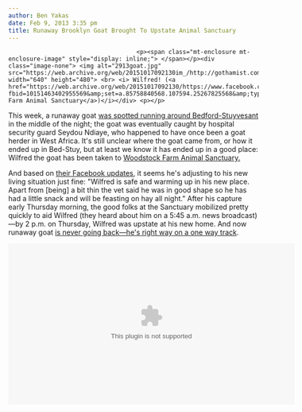```yaml
---
author: Ben Yakas
date: Feb 9, 2013 3:35 pm
title: Runaway Brooklyn Goat Brought To Upstate Animal Sanctuary
---
```


	
										<p><span class="mt-enclosure mt-enclosure-image" style="display: inline;"> </span></p><div class="image-none"> <img alt="2913goat.jpg" src="https://web.archive.org/web/20151017092130im_/http://gothamist.com/attachments/byakas/2913goat.jpg" width="640" height="480"> <br> <i> Wilfred! (<a href="https://web.archive.org/web/20151017092130/https://www.facebook.com/photo.php?fbid=10151463402955569&amp;set=a.85758840568.107594.25267825568&amp;type=1&amp;relevant_count=1">Woodstock Farm Animal Sanctuary</a>)</i></div> <p></p>

<p>This week, a runaway goat <a href="https://web.archive.org/web/20151017092130/http://gothamist.com/2013/02/07/video_runaway_goat_caught_running_w.php">was spotted running around Bedford-Stuyvesant</a> in the middle of the night; the goat was eventually caught by hospital security guard Seydou Ndiaye, who happened to have once been a goat herder in West Africa. It&apos;s still unclear where the goat came from, or how it ended up in Bed-Stuy, but at least we know it has ended up in a good place: Wilfred the goat has been taken to <a href="https://web.archive.org/web/20151017092130/http://woodstocksanctuary.org/">Woodstock Farm Animal Sanctuary.</a></p>

<p>And based on <a href="https://web.archive.org/web/20151017092130/https://www.facebook.com/WoodstockFarm">their Facebook updates</a>, it seems he&apos;s adjusting to his new living situation just fine: &quot;Wilfred is safe and warming up in his new place. Apart from [being] a bit thin the vet said he was in good shape so he has had a little snack and will be feasting on hay all night.&quot; After his capture early Thursday morning, the good folks at the Sanctuary mobilized pretty quickly to aid Wilfred (they heard about him on a 5:45 a.m. news broadcast)&#x2014;by 2 p.m. on Thursday, Wilfred was upstate at his new home. And now runaway goat <a href="https://web.archive.org/web/20151017092130/http://www.youtube.com/watch?v=NRtvqT_wMeY">is never going back&#x2014;he&apos;s right way on a one way track</a>.</p>

<center><embed width="576" height="324" src="https://web.archive.org/web/20151017092130oe_/http://media.nbcnewyork.com/designvideo/embeddedPlayer.swf" flashvars="v=http%3A%2F%2Fwww.nbcnewyork.com%2Fi%2Fembed_new%2F%3Fcid%3D190173501%26path=${encodedPath}" allowfullscreen="true" allowscriptaccess="always"></center>					
										
									
				